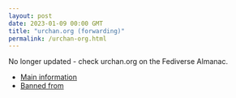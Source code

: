 ```yaml
---
layout: post
date: 2023-01-09 00:00 GMT
title: "urchan.org (forwarding)"
permalink: /urchan-org.html
---
```


No longer updated - check urchan.org on the Fediverse Almanac.

* [Main information](https://www.fediversealmanac.com/api/v1/instances/urchan.org)
* [Banned from](https://www.fediversealmanac.com/api/v1/instances/urchan.org/banned_from)

